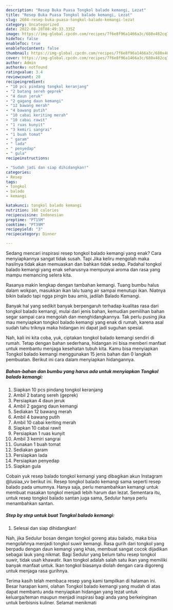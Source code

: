 ```yaml
---
description: "Resep Buka Puasa Tongkol balado kemangi, Lezat"
title: "Resep Buka Puasa Tongkol balado kemangi, Lezat"
slug: 2604-resep-buka-puasa-tongkol-balado-kemangi-lezat
category: Uncategorized
date: 2022-08-28T08:49:33.335Z
image: https://img-global.cpcdn.com/recipes/7f6e8f96a1466a3c/680x482cq70/tongkol-balado-kemangi-foto-resep-utama.jpg
hideToc: false
enableToc: true
enableTocContent: false
thumbnail: https://img-global.cpcdn.com/recipes/7f6e8f96a1466a3c/680x482cq70/tongkol-balado-kemangi-foto-resep-utama.jpg
cover: https://img-global.cpcdn.com/recipes/7f6e8f96a1466a3c/680x482cq70/tongkol-balado-kemangi-foto-resep-utama.jpg
author: Admin
authorAv: notfound
ratingvalue: 3.4
reviewcount: 20
recipeingredient:
- "10 pcs pindang tongkol keranjang"
- "2 batang sereh geprek"
- "4 daun jeruk"
- "2 gagang daun kemangi"
- "12 bawang merah"
- "4 bawang putih"
- "10 cabai keriting merah"
- "10 cabai rawit"
- "1 ruas kunyit"
- "3 kemiri sangrai"
- "1 buah tomat"
- " garam"
- " lada"
- " penyedap"
- " gula"
recipeinstructions:

- "Sudah jadi dan siap dihidangkan!"
categories:
- Resep
tags:
- tongkol
- balado
- kemangi

katakunci: tongkol balado kemangi 
nutrition: 168 calories
recipecuisine: Indonesian
preptime: "PT15M"
cooktime: "PT39M"
recipeyield: "3"
recipecategory: Dinner

---
```



Sedang mencari inspirasi resep tongkol balado kemangi yang enak? Cara menyiapkannya sangat tidak susah. Tapi Jika keliru mengolah maka hasilnya tidak akan memuaskan dan bahkan tidak sedap. Padahal tongkol balado kemangi yang enak seharusnya mempunyai aroma dan rasa yang mampu memancing selera kita.


Rasanya makin lengkap dengan tambahan kemangi. Tuang bumbu halus dalam wokpan, masukkan ikan lalu tuang air sampai menutupi ikan. Niatnya bikin balado tapi ngga pingin bau amis, jadilah Balado Kemangi.

Banyak hal yang sedikit banyak berpengaruh terhadap kualitas rasa dari tongkol balado kemangi, mulai dari jenis bahan, kemudian pemilihan bahan segar sampai cara mengolah dan menghidangkannya. Tak perlu pusing jika mau menyiapkan tongkol balado kemangi yang enak di rumah, karena asal sudah tahu triknya maka hidangan ini dapat jadi suguhan spesial.


Nah, kali ini kita coba, yuk, ciptakan tongkol balado kemangi sendiri di rumah. Tetap dengan bahan sederhana, hidangan ini bisa memberi manfaat untuk membantu menjaga kesehatan tubuh kita. Kamu bisa menyiapkan Tongkol balado kemangi menggunakan 15 jenis bahan dan 0 langkah pembuatan. Berikut ini cara dalam menyiapkan hidangannya.

<!--inarticleads1-->

##### Bahan-bahan dan bumbu yang harus ada untuk menyiapkan Tongkol balado kemangi:

1. Siapkan 10 pcs pindang tongkol keranjang
1. Ambil 2 batang sereh (geprek)
1. Persiapkan 4 daun jeruk
1. Ambil 2 gagang daun kemangi
1. Sediakan 12 bawang merah
1. Ambil 4 bawang putih
1. Ambil 10 cabai keriting merah
1. Siapkan 10 cabai rawit
1. Persiapkan 1 ruas kunyit
1. Ambil 3 kemiri sangrai
1. Gunakan 1 buah tomat
1. Sediakan  garam
1. Persiapkan  lada
1. Persiapkan  penyedap
1. Siapkan  gula


Cobain yuk resep balado tongkol kemangi yang dibagikan akun Instagram @lusiaa_vv berikut ini. Resep tongkol balado kemangi sama seperti resep balado pada umumnya. Hanya saja, perlu menambahkan kemangi untuk membuat masakan tongkol menjadi lebih harum dan lezat. Sementara itu, untuk resep tongkol balado santan juga sama, Sedulur hanya perlu menambahkan santan. 

<!--inarticleads2-->

##### Step by step untuk buat Tongkol balado kemangi:


1. Selesai dan siap dihidangkan!

Nah, jika Sedulur bosan dengan tongkol goreng atau balado, maka bisa mengolahnya menjadi tongkol suwir kemangi. Rasa gurih dari tongkol yang berpadu dengan daun kemangi yang khas, membuat sangat cocok dijadikan sebagai lauk yang nikmat. Bagi Sedulur yang belum tahu resep tongkol suwir, tidak usah khawatir. Ikan tongkol adalah salah satu ikan yang memiliki banyak manfaat untuk. Ikan tongkol biasanya diolah dengan cara digoreng untuk menjaga rasa gurihnya. 

Terima kasih telah membaca resep yang kami tampilkan di halaman ini. Besar harapan kami, olahan Tongkol balado kemangi yang mudah di atas dapat membantu anda menyiapkan hidangan yang lezat untuk keluarga/teman maupun menjadi inspirasi bagi anda yang berkeinginan untuk berbisnis kuliner. Selamat menikmati
